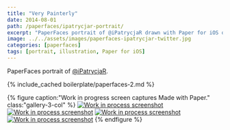 ```yaml
---
title: "Very Painterly"
date: 2014-08-01
path: /paperfaces/ipatrycjar-portrait/
excerpt: "PaperFaces portrait of @iPatrycjaR drawn with Paper for iOS on an iPad."
image: ../../assets/images/paperfaces-ipatrycjar-twitter.jpg
categories: [paperfaces]
tags: [portrait, illustration, Paper for iOS]
---
```


PaperFaces portrait of [@iPatrycjaR](https://twitter.com/ipatrycjar).

{% include_cached boilerplate/paperfaces-2.md %}

{% figure caption:"Work in progress screen captures Made with Paper." class:"gallery-3-col" %}
[![Work in process screenshot](../../assets/images/paperfaces-ipatrycjar-process-1-600.jpg)](../../assets/images/paperfaces-ipatrycjar-process-1-lg.jpg) [![Work in process screenshot](../../assets/images/paperfaces-ipatrycjar-process-2-600.jpg)](../../assets/images/paperfaces-ipatrycjar-process-2-lg.jpg) [![Work in process screenshot](../../assets/images/paperfaces-ipatrycjar-process-3-600.jpg)](../../assets/images/paperfaces-ipatrycjar-process-3-lg.jpg) [![Work in process screenshot](../../assets/images/paperfaces-ipatrycjar-process-4-600.jpg)](../../assets/images/paperfaces-ipatrycjar-process-4-lg.jpg)
{% endfigure %}
